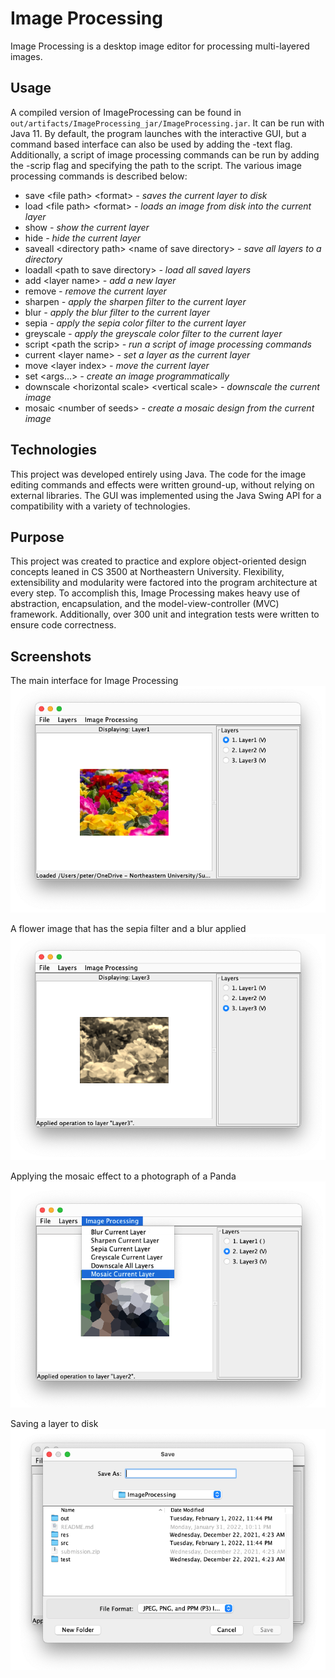 # Image Processing

Image Processing is a desktop image editor for processing multi-layered images.

## Usage
A compiled version of ImageProcessing can be found in `out/artifacts/ImageProcessing_jar/ImageProcessing.jar`. It can be run with Java 11. By default, the program launches with the interactive GUI, but a command based interface can also be used by adding the -text flag. Additionally, a script of image processing commands can be run by adding the -scrip flag and specifying the path to the script. The various image processing commands is described below:

 * save \<file path\> \<format\> *- saves the current layer to disk*
 * load \<file path\> \<format\> *- loads an image from disk into the current layer*
 * show *- show the current layer*
 * hide *- hide the current layer*
 * saveall \<directory path\> \<name of save directory\> *- save all layers to a directory*
 * loadall \<path to save directory\> *- load all saved layers*
 * add \<layer name\> *- add a new layer*
 * remove *- remove the current layer*
 * sharpen *- apply the sharpen filter to the current layer*
 * blur *- apply the blur filter to the current layer*
 * sepia *- apply the sepia color filter to the current layer*
 * greyscale *- apply the greyscale color filter to the current layer*
 * script \<path the scrip\> *- run a script of image processing commands*
 * current \<layer name\> *- set a layer as the current layer*
 * move \<layer index\> *- move the current layer*
 * set \<args...\> *- create an image programmatically*
 * downscale \<horizontal scale\> \<vertical scale\> *- downscale the current image*
 * mosaic \<number of seeds\> *- create a mosaic design from the current image*

## Technologies
This project was developed entirely using Java. The code for the image editing commands and effects were written ground-up, without relying on external libraries. The GUI was implemented using the Java Swing API for a compatibility with a variety of technologies.

## Purpose
This project was created to practice and explore object-oriented design concepts leaned in CS 3500 at Northeastern University. Flexibility, extensibility and modularity were factored into the program architecture at every step. To accomplish this, Image Processing makes heavy use of abstraction, encapsulation, and the model-view-controller (MVC) framework. Additionally, over 300 unit and integration tests were written to ensure code correctness.

## Screenshots
The main interface for Image Processing
![](res/Screenshots/Screenshot1.png)

A flower image that has the sepia filter and a blur applied
![](res/Screenshots/Screenshot2.png)

Applying the mosaic effect to a photograph of a Panda
![](res/Screenshots/Screenshot3.png)

Saving a layer to disk
![](res/Screenshots/Screenshot4.png)